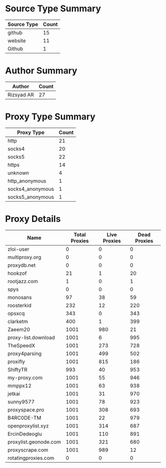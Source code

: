 # Source Type Summary

| Source Type | Count |
|-------------|-------|
| github | 15 |
| website | 11 |
| Github | 1 |


# Author Summary

| Author | Count |
|--------|-------|
| Rizsyad AR | 27 |


# Proxy Type Summary

| Proxy Type | Count |
|------------|-------|
| http | 21 |
| socks4 | 20 |
| socks5 | 22 |
| https | 14 |
| unknown | 4 |
| http_anonymous | 1 |
| socks4_anonymous | 1 |
| socks5_anonymous | 1 |


# Proxy Details

| Name | Total Proxies | Live Proxies | Dead Proxies |
|------|---------------|--------------|---------------|
| zloi-user | 0 | 0 | 0 |
| multiproxy.org | 0 | 0 | 0 |
| proxydb.net | 0 | 0 | 0 |
| hookzof | 21 | 1 | 20 |
| rootjazz.com | 1 | 0 | 1 |
| spys | 0 | 0 | 0 |
| monosans | 97 | 38 | 59 |
| roosterkid | 232 | 12 | 220 |
| opsxcq | 343 | 0 | 343 |
| clarketm | 400 | 1 | 399 |
| Zaeem20 | 1001 | 980 | 21 |
| proxy-list.download | 1001 | 6 | 995 |
| TheSpeedX | 1001 | 273 | 728 |
| proxy4parsing | 1001 | 499 | 502 |
| proxifly | 1001 | 815 | 186 |
| ShiftyTR | 993 | 40 | 953 |
| my-proxy.com | 1001 | 55 | 946 |
| mmppx12 | 1001 | 63 | 938 |
| jetkai | 1001 | 31 | 970 |
| sunny9577 | 1001 | 78 | 923 |
| proxyspace.pro | 1001 | 308 | 693 |
| B4RC0DE-TM | 1001 | 22 | 979 |
| openproxylist.xyz | 1001 | 314 | 687 |
| ErcinDedeoglu | 1001 | 110 | 891 |
| proxylist.geonode.com | 1001 | 321 | 680 |
| proxyscrape.com | 1001 | 989 | 12 |
| rotatingproxies.com | 0 | 0 | 0 |
